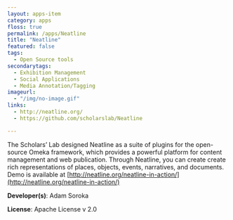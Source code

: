 ```yaml
---
layout: apps-item
category: apps
floss: true
permalink: /apps/Neatline
title: "Neatline"
featured: false
tags:
  - Open Source tools
secondarytags:
  - Exhibition Management
  - Social Applications
  - Media Annotation/Tagging
imageurl:
  - "/img/no-image.gif"
links:
  - http://neatline.org/
  - https://github.com/scholarslab/Neatline

---
```

The Scholars’ Lab designed Neatline as a suite of plugins for the open-source Omeka framework, which provides a powerful platform for content management and web publication. Through Neatline, you can create create rich representations of places, objects, events, narratives, and documents.
Demo is available at [http://neatline.org/neatline-in-action/](http://neatline.org/neatline-in-action/)

**Developer(s)**: Adam Soroka

**License**: Apache License v 2.0

